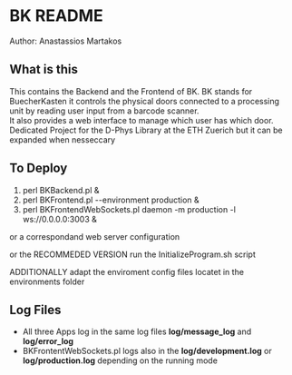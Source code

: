 # BK README

Author:
Anastassios Martakos

## What is this
This contains the Backend and the Frontend of BK. BK stands for BuecherKasten it controls the physical doors connected to a processing unit by reading user input from a barcode scanner.  
It also provides a web interface to manage which user has which door.  
Dedicated Project for the D-Phys Library at the ETH Zuerich 
but it can be expanded when nesseccary

## To Deploy
  1.  perl BKBackend.pl &
  2.  perl BKFrontend.pl --environment production &
  3.  perl BKFrontendWebSockets.pl daemon -m production -l ws://0.0.0.0:3003 &

or a correspondand web server configuration

or the RECOMMEDED VERSION run the InitializeProgram.sh script

ADDITIONALLY adapt the enviroment config files locatet in the environments folder

## Log Files
  -  All three Apps log in the same log files **log/message_log** and **log/error_log**
  -  BKFrontentWebSockets.pl logs also in the **log/development.log** or **log/production.log** depending on the running mode
